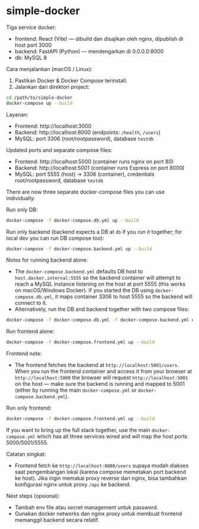 # simple-docker

Tiga service docker:

- frontend: React (Vite) — dibuild dan disajikan oleh nginx, dipublish di host port 3000
- backend: FastAPI (Python) — mendengarkan di 0.0.0.0:8000
- db: MySQL 8

Cara menjalankan (macOS / Linux):

1. Pastikan Docker & Docker Compose terinstall.
2. Jalankan dari direktori project:

```bash
cd /path/to/simple-docker
docker-compose up --build
```

Layanan:
- Frontend: http://localhost:3000
- Backend: http://localhost:8000 (endpoints: `/health`, `/users`)
- MySQL: port 3306 (root/rootpassword), database `testdb`

Updated ports and separate compose files:
- Frontend: http://localhost:5000 (container runs nginx on port 80)
- Backend: http://localhost:5001 (container runs Express on port 8000)
- MySQL: port 5555 (host) -> 3306 (container), credentials root/rootpassword, database `testdb`

There are now three separate docker-compose files you can use individually:

Run only DB:

```bash
docker-compose -f docker-compose.db.yml up --build
```

Run only backend (backend expects a DB at `db` if you run it together; for local dev you can run DB compose too):

```bash
docker-compose -f docker-compose.backend.yml up --build
```

Notes for running backend alone:
- The `docker-compose.backend.yml` defaults DB host to `host.docker.internal:5555` so the backend container will attempt to reach a MySQL instance listening on the host at port 5555 (this works on macOS/Windows Docker). If you started the DB using `docker-compose.db.yml`, it maps container 3306 to host 5555 so the backend will connect to it.
- Alternatively, run the DB and backend together with two compose files:

```bash
docker-compose -f docker-compose.db.yml -f docker-compose.backend.yml up --build
```

Run frontend alone:

```bash
docker-compose -f docker-compose.frontend.yml up --build
```

Frontend note:
- The frontend fetches the backend at `http://localhost:5001/users`. When you run the frontend container and access it from your browser at `http://localhost:5000` the browser will request `http://localhost:5001` on the host — make sure the backend is running and mapped to 5001 (either by running the main `docker-compose.yml` or `docker-compose.backend.yml`).

Run only frontend:

```bash
docker-compose -f docker-compose.frontend.yml up --build
```

If you want to bring up the full stack together, use the main `docker-compose.yml` which has all three services wired and will map the host ports 5000/5001/5555.

Catatan singkat:
- Frontend fetch ke `http://localhost:8000/users` supaya mudah diakses saat pengembangan lokal (karena compose memetakan port backend ke host). Jika ingin memakai proxy reverse dari nginx, bisa tambahkan konfigurasi nginx untuk proxy `/api` ke backend.

Next steps (opsional):
- Tambah env file atau secret management untuk password.
- Gunakan docker networks dan nginx proxy untuk membuat frontend memanggil backend secara relatif.
